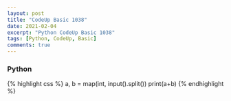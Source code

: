 ```yaml
---
layout: post
title: "CodeUp Basic 1038"
date: 2021-02-04
excerpt: "Python CodeUp Basic 1038"
tags: [Python, CodeUp, Basic]
comments: true
---
```


### Python
{% highlight css %}
a, b = map(int, input().split())
print(a+b)
{% endhighlight %}